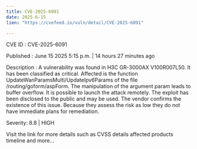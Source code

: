```yaml
---
title: CVE-2025-6091
date: 2025-6-15
lien: "https://cvefeed.io/vuln/detail/CVE-2025-6091"

---
```


CVE ID : CVE-2025-6091

Published :  June 15
2025
5:15 p.m. | 14 hours
27 minutes ago

Description : A vulnerability was found in H3C GR-3000AX V100R007L50. It has been classified as critical. Affected is the function UpdateWanParamsMulti/UpdateIpv6Params of the file /routing/goform/aspForm. The manipulation of the argument param leads to buffer overflow. It is possible to launch the attack remotely. The exploit has been disclosed to the public and may be used. The vendor confirms the existence of this issue. Because they assess the risk as low
they do not have immediate plans for remediation.

Severity: 8.8 | HIGH

Visit the link for more details
such as CVSS details
affected products
timeline
and more...
